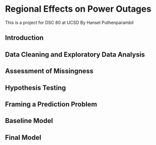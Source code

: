# Regional Effects on Power Outages
This is a project for DSC 80 at UCSD
By Hansel Puthenparambil

## Introduction

## Data Cleaning and Exploratory Data Analysis

## Assessment of Missingness

## Hypothesis Testing

## Framing a Prediction Problem

## Baseline Model

## Final Model
